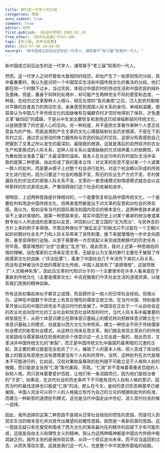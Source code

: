 ```yaml
---
title: 我们这一代学人的分歧
categories: 随笔
auto_indent: true
comment: true
editor: 皎然
first_publish: 《社会科学报》2003.02.20
from_other: 《批判与启蒙》P203-206
tags: [老三届, 批判与启蒙]
date: 2023-07-06 20:46:05
excerpt: "新中国成立前后出生的这一代学人，通常属于“老三届”知青的一代人。"
---
```

新中国成立前后出生的这一代学人，通常属于“老三届”知青的一代人。

然而，这一代学人之间尽管有大致相同的经历，却也产生了一些原则性的分歧，其中最重要的，我认为是对同一个中国现实生活和中国传统文化的看法的分歧。他们都在同一个时期下过乡，当过农民，体验过中国农村的劳动生活和中国农民的纯朴及愚昧。但是，置身于同样的处境中，却可能产生两种完全不同的感受和态度。一种是，在经历过文革那种人人相斗、相互仇恨的“急风暴雨”之后，沉入到农村那相对平静的自食其力的劳动生活，亲身感受到周围人际关系的亲切、单纯和温暖，很容易认为中国几千年传统文化的血脉唯有在偏僻农村才完好地得到了保存，才免遭文革“破四旧”的蹂躏，于是从中生发出要恢复和发扬这已经濒临断层的传统文化，以拯救堕落了的世道人心的志向。另一种则是，并不是把文革看作某种个人意志任意妄为的产物，而是追溯到产生文革的文化心理基础和社会历史根源，于是在下到农村之后，通过农业劳动的体力磨炼和与农民的贴近的交往，这部分知青感到自己把握到了文革之所以发生的最深刻、最隐密的根源，这就是落后的自然经济的农业生产和家族式的人际关系，这种人际关系以温情脉脉的方式培养着人的依赖性，并为集权统治准备了最广大最深厚的温床。我本人在长达10年的农村插队生活中采取的是第二种思路，由此形成了我的基本立场：对文革的反思不是对某一个人或某一群人的批判，而是要从根子上对整个社会进行批判，对这个社会赖以形成的传统文化进行批判，因为只要这个社会的根基不变，陈旧的农业生产方式不变，农村普遍存在的宗法式的家族人际关系不变，文革的一套思维模式和情感模式就总会以这样那样的形式表现出来，严重阻碍我们这个社会的发展和进步。

很明显，上述两种思路是针锋相对的，一个是要恢复和弘扬中国传统文化，一个是要批判和改造中国传统文化，但两者竟然都是出于对文革的反思和对社会的责任感。我以为，假如没有当代的国际潮流和国内现实的根本变化，这两种思路本来是谈不上谁对谁错的。就第一种思路来说，其实中国历史上对某个暴虐的统治者或某群专权小人所造成的恶果加以反思，并回到以仁爱立国的“无为而治”、与民休息的方针上来的例子多得很。尽管这种类似于“拨乱反正”的做法只不过是在一个王朝兴起的初期对社会生产力和人际关系带来了良性刺激，接下来就慢慢地一步步走向腐败，甚至变得倒行逆施，以至于需要再一次农民起义来完成改朝换代的历史任务；但毕竟，儒家理想的“治世”总要比“乱世”好。就此而言，我对上述第一种思路抱同情的理解。站在儒家的立场来反思文革，无疑会认为文革的罪行主要在于摧毁了传统儒家文化的血脉（“评法批儒”），毒害了中国社会几千年流传下来的人际关系，而没有这种被当作正统的儒家文化传统，中国人就丧失了“道德理想”，这就导致了“人文精神失落”。因此后文革时代知识分子的一个主要使命在许多人看来就在于重新到传统文化（主要是儒家文化）中去挖掘我们今天社会生活的道德资源，以维系我们民族的精神血脉。

所有这些初看起来似乎都言之成理，而且颇符合一般人的日常社会经验。但我以为，这种在中国数千年历史上有其合理性的儒家正统立场，在当代中国、特别是改革开放以后的中国已经完全不适应时代的发展了。中国现在正处于一个从自给自足的农业社会向现代化的工业社会和信息社会转型的时代，当代人际关系中最重要的转型就在于，从把个体意识建立在群体意识基础上的模式转向把群体意识建立在个体意识基础上的模式，也就是以西方文化为参照系，建立一种完全不同于传统儒家社会模式的新型社会模式。从这种立场来反思文革，我们就会发现文革执行的传统法家路线与儒家路线在贬低和扼杀个体意识这一点上完全是一致的，就此而言，文革决非中国传统文化的“断裂”，而正是中国传统文化中最腐朽最黑暗的沉渣的泛起，其主要的罪过就是完全扼杀了个人，摧毁了人的基本人格，把人变成了政治机器上的既没有思想也没有感情更没有个人权利的零件。当然，这种批判在古代是根本不可能进行的，比如说，汉初对秦始皇暴政的批判就不可能立足于人格和人权的根据，而只能是主张用“仁政”取代暴政、苛政。“仁政”并不意味着尊重老百姓的人权和人格，而只意味着要爱护百姓，让他们有一条活路而已，因为他们是统治者的“子民”。如果说，在古代社会的历史条件下不可能有现代人权和人格的意识，因而当时的最佳选择也只能是“仁政”的话，那么在今天，皇权的意识形态根基早已被摧毁，中国人完全可以将个人的人格独立性作为自己的立论的根据和批判的标准，而建立一种新型的道德批判模式，这也是当代中国走出中世纪、进入现代社会的唯一选择。

因此，我所选择的这第二种思路不是顺从日常社会经验的惯性的思路，而是切入到现实生活的根本变化并对其作出展望的前瞻性思路，因而是一条新启蒙的思路。这一思路无疑只有在接受和吸收了西方文化的某些最内在的精华的前提下才有可能形成，这就是自由主义和理性主义的精神。我认为这两种精神都是中国古代传统中极其缺乏的。我所主张的是保持现实感，从同一个现实走向未来，而不应当返回到过去、从而失落现实感。这就是我们这一代人、也是整个中华民族所面临的歧路。
